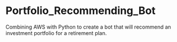 # Portfolio_Recommending_Bot
Combining AWS with Python to create a bot that will recommend an investment portfolio for a retirement plan.
